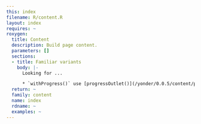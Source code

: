 ```yaml
---
this: index
filename: R/content.R
layout: index
requires: ~
roxygen:
  title: Content
  description: Build page content.
  parameters: []
  sections:
  - title: Familiar variants
    body: |-
      Looking for ...

      * `withProgress()` use [progressOutlet()](/yonder/0.0.5/content/progressOutlet.html)
  return: ~
  family: content
  name: index
  rdname: ~
  examples: ~
---
```

